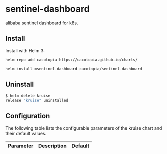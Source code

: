 # sentinel-dashboard

alibaba sentinel dashboard for k8s.

## Install

Install with Helm 3:

```bash
helm repo add cacotopia https://cacotopia.github.io/charts/

helm install msentinel-dashboard cacotopia/sentinel-dashboard
```

## Uninstall

```bash
$ helm delete kruise
release "kruise" uninstalled
```

## Configuration

The following table lists the configurable parameters of the kruise chart and their default values.

| Parameter                                 | Description                                                  | Default                       |
| ----------------------------------------- | ------------------------------------------------------------ | ----------------------------- |